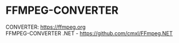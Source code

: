 # FFMPEG-CONVERTER

CONVERTER: https://ffmpeg.org <br />
FFMPEG-CONVERTER .NET - https://github.com/cmxl/FFmpeg.NET
